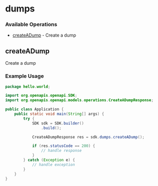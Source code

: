 # dumps

### Available Operations

* [createADump](#createadump) - Create a dump

## createADump

Create a dump

### Example Usage

```java
package hello.world;

import org.openapis.openapi.SDK;
import org.openapis.openapi.models.operations.CreateADumpResponse;

public class Application {
    public static void main(String[] args) {
        try {
            SDK sdk = SDK.builder()
                .build();

            CreateADumpResponse res = sdk.dumps.createADump();

            if (res.statusCode == 200) {
                // handle response
            }
        } catch (Exception e) {
            // handle exception
        }
    }
}
```
